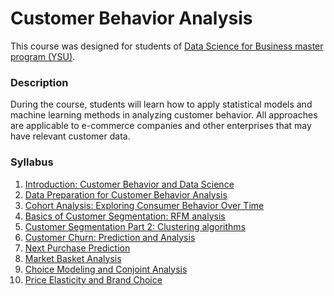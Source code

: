 # Customer Behavior Analysis

This course was designed for students of [Data Science for Business master program (YSU)](https://armdsforb.wordpress.com/).

### Description

During the course, students will learn how to apply statistical models and machine learning methods in analyzing customer behavior. All approaches are applicable to e-commerce companies and other enterprises that may have relevant customer data.


### Syllabus 

1. [Introduction: Customer Behavior and Data Science](https://github.com/Tigran-Karamyan/customer_behaviour/blob/f90436f80a48155fec0afe2c00c8c31dbeab307e/Week_1_Introduction_Customer_Behavior.md)
2. [Data Preparation for Customer Behavior Analysis]()
3. [Cohort Analysis: Exploring Consumer Behavior Over Time]() 
4. [Basics of Customer Segmentation: RFM analysis]()
5. [Customer Segmentation Part 2: Clustering algorithms]()
6. [Customer Churn: Prediction and Analysis]()
7. [Next Purchase Prediction]()
8. [Market Basket Analysis]() 
9. [Choice Modeling and Conjoint Analysis]()
10. [Price Elasticity and Brand Choice]()
